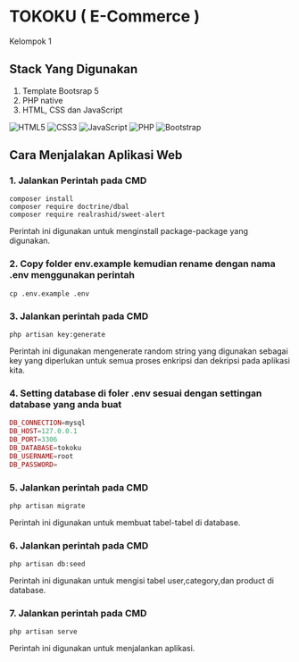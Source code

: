 # TOKOKU ( E-Commerce )
Kelompok 1
## Stack Yang Digunakan
1. Template Bootsrap 5
2. PHP native
3. HTML, CSS dan JavaScript

![HTML5](https://img.shields.io/badge/html5-%23E34F26.svg?style=for-the-badge&logo=html5&logoColor=white) ![CSS3](https://img.shields.io/badge/css3-%231572B6.svg?style=for-the-badge&logo=css3&logoColor=white) ![JavaScript](https://img.shields.io/badge/javascript-%23323330.svg?style=for-the-badge&logo=javascript&logoColor=%23F7DF1E) ![PHP](https://img.shields.io/badge/php-%23777BB4.svg?style=for-the-badge&logo=php&logoColor=white) ![Bootstrap](https://img.shields.io/badge/bootstrap-%23563D7C.svg?style=for-the-badge&logo=bootstrap&logoColor=white)
## Cara Menjalakan Aplikasi Web
### 1. Jalankan Perintah pada CMD
```
composer install 
composer require doctrine/dbal
composer require realrashid/sweet-alert
```
Perintah ini digunakan untuk menginstall package-package yang digunakan. 
### 2. Copy folder env.example kemudian rename dengan nama .env menggunakan perintah
```
cp .env.example .env
```
### 3. Jalankan perintah pada CMD
```
php artisan key:generate
```
Perintah ini digunakan mengenerate random string yang digunakan sebagai key yang diperlukan untuk semua proses enkripsi dan dekripsi pada aplikasi kita.
### 4. Setting database di foler .env sesuai dengan settingan database yang anda buat
```php
DB_CONNECTION=mysql
DB_HOST=127.0.0.1
DB_PORT=3306
DB_DATABASE=tokoku
DB_USERNAME=root
DB_PASSWORD=
```
### 5. Jalankan perintah pada CMD
```
php artisan migrate
```
Perintah ini digunakan untuk membuat tabel-tabel di database.
### 6. Jalankan perintah pada CMD
```
php artisan db:seed
```
Perintah ini digunakan untuk mengisi tabel user,category,dan product di database.
### 7. Jalankan perintah pada CMD
```
php artisan serve
```
Perintah ini digunakan untuk menjalankan aplikasi.
